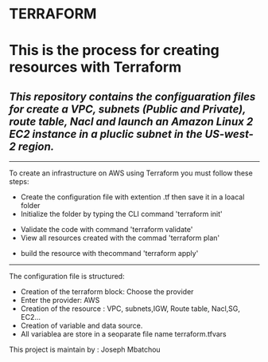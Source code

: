 # TERRAFORM
# **This is the process for creating resources with Terraform**
## _This repository contains the configuaration files for create a VPC, subnets (Public and Private), route table, Nacl and launch an Amazon Linux 2 EC2 instance in a pluclic subnet in the US-west-2 region._

---
To create an infrastructure on AWS using Terraform you must follow these steps: 
- Create the configuration file with extention .tf then save it in a loacal folder
- Initialize the folder by typing the CLI command 'terraform init'
* Validate the code with command 'terraform validate'
* View all resources created with the commad 'terraform plan'
- build the resource with thecommand 'terraform apply'

---
The configuration file is structured:
- Creation of the terraform block: Choose the provider
- Enter the provider: AWS
- Creation of the resource : VPC, subnets,IGW, Route table, Nacl,SG, EC2...
- Creation of variable and data source. 
- All variablea are store in a seoparate file name terraform.tfvars 

 This project is maintain by : Joseph Mbatchou